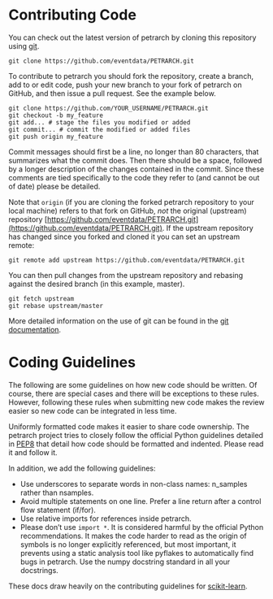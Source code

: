 # Contributing Code

You can check out the latest version of petrarch by cloning this repository using [git](http://git-scm.com/).

	git clone https://github.com/eventdata/PETRARCH.git

To contribute to petrarch you should fork the repository, create a branch, add to or edit code, push your new branch to your fork of petrarch on GitHub, and then issue a pull request. See the example below.

	git clone https://github.com/YOUR_USERNAME/PETRARCH.git
	git checkout -b my_feature
	git add... # stage the files you modified or added
	git commit... # commit the modified or added files
	git push origin my_feature

Commit messages should first be a line, no longer than 80 characters, that summarizes what the commit does. Then there should be a space, followed by a longer description of the changes contained in the commit. Since these comments are tied specifically to the code they refer to (and cannot be out of date) please be detailed.

Note that `origin` (if you are cloning the forked petrarch repository to your local machine) refers to that fork on GitHub, *not* the original (upstream) repository [https://github.com/eventdata/PETRARCH.git](https://github.com/eventdata/PETRARCH.git). If the upstream repository has changed since you forked and cloned it you can set an upstream remote:

	git remote add upstream https://github.com/eventdata/PETRARCH.git

You can then pull changes from the upstream repository and rebasing against the desired branch (in this example, master).

	git fetch upstream
	git rebase upstream/master

More detailed information on the use of git can be found in the [git documentation](http://git-scm.com/documentation).

# Coding Guidelines

The following are some guidelines on how new code should be written. Of course, there are special cases and there will be exceptions to these rules. However, following these rules when submitting new code makes the review easier so new code can be integrated in less time.

Uniformly formatted code makes it easier to share code ownership. The petrarch project tries to closely follow the official Python guidelines detailed in [PEP8](http://www.python.org/dev/peps/pep-0008/) that detail how code should be formatted and indented. Please read it and follow it.

In addition, we add the following guidelines:

 - Use underscores to separate words in non-class names: n_samples rather than nsamples.
 - Avoid multiple statements on one line. Prefer a line return after a control flow statement (if/for).
 - Use relative imports for references inside petrarch.
 - Please don’t use `import *`. It is considered harmful by the official Python recommendations. It makes the code harder to read as the origin of symbols is no longer explicitly referenced, but most important, it prevents using a static analysis tool like pyflakes to automatically find bugs in petrarch.
Use the numpy docstring standard in all your docstrings.

These docs draw heavily on the contributing guidelines for [scikit-learn](http://scikit-learn.org/).

